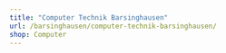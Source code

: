 ```yaml
---
title: "Computer Technik Barsinghausen"
url: /barsinghausen/computer-technik-barsinghausen/
shop: Computer
---
```

